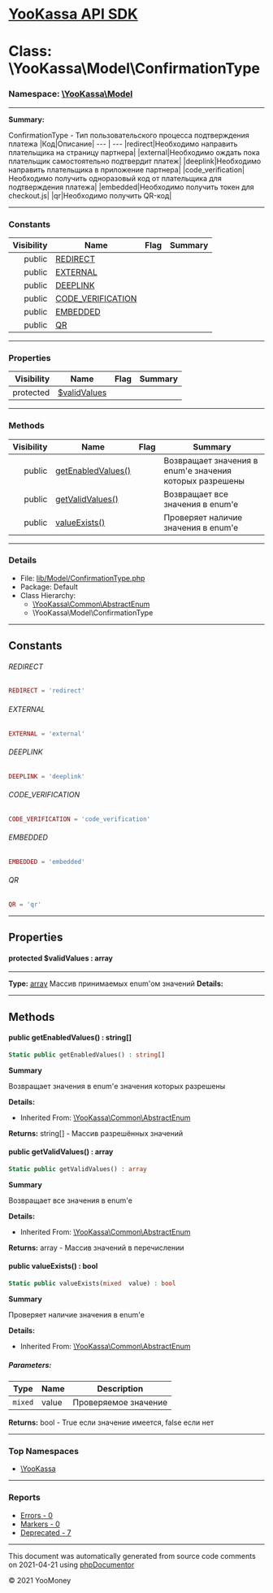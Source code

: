 # [YooKassa API SDK](../home.md)

# Class: \YooKassa\Model\ConfirmationType
### Namespace: [\YooKassa\Model](../namespaces/yookassa-model.md)
---
**Summary:**

ConfirmationType - Тип пользовательского процесса подтверждения платежа
|Код|Описание|
--- | ---
|redirect|Необходимо направить плательщика на страницу партнера|
|external|Необходимо ождать пока плательщик самостоятельно подтвердит платеж|
|deeplink|Необходимо направить плательщика в приложение партнера|
|code_verification|Необходимо получить одноразовый код от плательщика для подтверждения платежа|
|embedded|Необходимо получить токен для checkout.js|
|qr|Необходимо получить QR-код|

---
### Constants
| Visibility | Name | Flag | Summary |
| ----------:| ---- | ---- | ------- |
| public | [REDIRECT](../classes/YooKassa-Model-ConfirmationType.md#constant_REDIRECT) |  |  |
| public | [EXTERNAL](../classes/YooKassa-Model-ConfirmationType.md#constant_EXTERNAL) |  |  |
| public | [DEEPLINK](../classes/YooKassa-Model-ConfirmationType.md#constant_DEEPLINK) |  |  |
| public | [CODE_VERIFICATION](../classes/YooKassa-Model-ConfirmationType.md#constant_CODE_VERIFICATION) |  |  |
| public | [EMBEDDED](../classes/YooKassa-Model-ConfirmationType.md#constant_EMBEDDED) |  |  |
| public | [QR](../classes/YooKassa-Model-ConfirmationType.md#constant_QR) |  |  |
---
### Properties
| Visibility | Name | Flag | Summary |
| ----------:| ---- | ---- | ------- |
| protected | [$validValues](../classes/YooKassa-Model-ConfirmationType.md#property_validValues) |  |  |
---
### Methods
| Visibility | Name | Flag | Summary |
| ----------:| ---- | ---- | ------- |
| public | [getEnabledValues()](../classes/YooKassa-Common-AbstractEnum.md#method_getEnabledValues) |  | Возвращает значения в enum'е значения которых разрешены |
| public | [getValidValues()](../classes/YooKassa-Common-AbstractEnum.md#method_getValidValues) |  | Возвращает все значения в enum'e |
| public | [valueExists()](../classes/YooKassa-Common-AbstractEnum.md#method_valueExists) |  | Проверяет наличие значения в enum'e |
---
### Details
* File: [lib/Model/ConfirmationType.php](../../lib/Model/ConfirmationType.php)
* Package: Default
* Class Hierarchy: 
  * [\YooKassa\Common\AbstractEnum](../classes/YooKassa-Common-AbstractEnum.md)
  * \YooKassa\Model\ConfirmationType
---
## Constants
<a name="constant_REDIRECT" class="anchor"></a>
###### REDIRECT
```php
REDIRECT = 'redirect'
```


<a name="constant_EXTERNAL" class="anchor"></a>
###### EXTERNAL
```php
EXTERNAL = 'external'
```


<a name="constant_DEEPLINK" class="anchor"></a>
###### DEEPLINK
```php
DEEPLINK = 'deeplink'
```


<a name="constant_CODE_VERIFICATION" class="anchor"></a>
###### CODE_VERIFICATION
```php
CODE_VERIFICATION = 'code_verification'
```


<a name="constant_EMBEDDED" class="anchor"></a>
###### EMBEDDED
```php
EMBEDDED = 'embedded'
```


<a name="constant_QR" class="anchor"></a>
###### QR
```php
QR = 'qr'
```


---
## Properties
<a name="property_validValues"></a>
#### protected $validValues : array
---
**Type:** <a href="../array"><abbr title="array">array</abbr></a>
Массив принимаемых enum&#039;ом значений
**Details:**



---
## Methods
<a name="method_getEnabledValues" class="anchor"></a>
#### public getEnabledValues() : string[]

```php
Static public getEnabledValues() : string[]
```

**Summary**

Возвращает значения в enum'е значения которых разрешены

**Details:**
* Inherited From: [\YooKassa\Common\AbstractEnum](../classes/YooKassa-Common-AbstractEnum.md)

**Returns:** string[] - Массив разрешённых значений


<a name="method_getValidValues" class="anchor"></a>
#### public getValidValues() : array

```php
Static public getValidValues() : array
```

**Summary**

Возвращает все значения в enum'e

**Details:**
* Inherited From: [\YooKassa\Common\AbstractEnum](../classes/YooKassa-Common-AbstractEnum.md)

**Returns:** array - Массив значений в перечислении


<a name="method_valueExists" class="anchor"></a>
#### public valueExists() : bool

```php
Static public valueExists(mixed  value) : bool
```

**Summary**

Проверяет наличие значения в enum'e

**Details:**
* Inherited From: [\YooKassa\Common\AbstractEnum](../classes/YooKassa-Common-AbstractEnum.md)
##### Parameters:
| Type | Name | Description |
| ---- | ---- | ----------- |
| <code lang="php">mixed</code> | value  | Проверяемое значение |

**Returns:** bool - True если значение имеется, false если нет



---

### Top Namespaces

* [\YooKassa](../namespaces/yookassa.md)

---

### Reports
* [Errors - 0](../reports/errors.md)
* [Markers - 0](../reports/markers.md)
* [Deprecated - 7](../reports/deprecated.md)

---

This document was automatically generated from source code comments on 2021-04-21 using [phpDocumentor](http://www.phpdoc.org/)

&copy; 2021 YooMoney